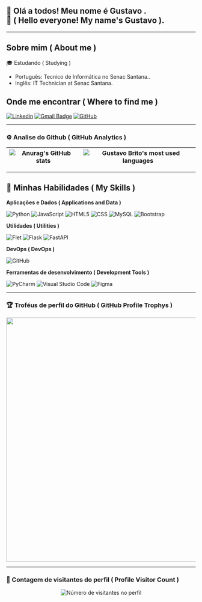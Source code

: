 ## 👋 Olá a todos! Meu nome é Gustavo .<br> 👋 ( Hello everyone! My name's Gustavo ).

---
## Sobre mim ( About me )

🎓 Estudando ( Studying )
- Português: Tecnico de Informática no Senac Santana..<br>
- Inglês: IT Technician at Senac Santana.

## Onde me encontrar ( Where to find me )

[![Linkedin](https://img.shields.io/badge/-Gustavo_Brito-blue?style=flat-square&logo=Linkedin&logoColor=white&link=https://www.linkedin.com/in/gustavo-brito/)](https://www.linkedin.com/in/gustavo-brito/)
[![Gmail Badge](https://img.shields.io/badge/-gustavobrito.bc@gmail.com-006bed?style=flat-square&logo=Gmail&logoColor=white&link=mailto:Gustavobrito.bc@gmail.com)](mailto:gustavobrito.bc@gmail.com)
[![GitHub](https://img.shields.io/github/followers/Gustavo-Brito-Bechelli?label=follow&style=social)](https://github.com/Gustavo-Brito-Bechelli)

---
### ⚙️ Analise do Github ( GitHub Analytics )

| ![Anurag's GitHub stats](https://github-readme-stats.vercel.app/api?username=Gustavo-Brito-Bechelli&show_icons=true&theme=tokyonight) | ![Gustavo Brito's most used languages](https://github-readme-stats.vercel.app/api/top-langs/?username=Gustavo-Brito-Bechelli&layout=donut&theme=tokyonight&hide_border=true) |
| --- | --- |

---
## 🚀 Minhas Habilidades ( My Skills )

**Aplicações e Dados ( Applications and Data )**

![Python](https://img.shields.io/badge/-Python-333333?style=flat&logo=python)
![JavaScript](https://img.shields.io/badge/-JavaScript-333333?style=flat&logo=javascript)
![HTML5](https://img.shields.io/badge/-HTML5-333333?style=flat&logo=HTML5)
![CSS](https://img.shields.io/badge/-CSS-333333?style=flat&logo=CSS3&logoColor=1572B6)
![MySQL](https://img.shields.io/badge/-MySQL-333333?style=flat&logo=mysql)
![Bootstrap](https://img.shields.io/badge/-Bootstrap-333333?style=flat&logo=bootstrap)

**Utilidades ( Utilities )**

![Flet](https://img.shields.io/badge/-Flet-333333?style=flat&logo=flet)
![Flask](https://img.shields.io/badge/-Flask-333333?style=flat&logo=flask)
![FastAPI](https://img.shields.io/badge/-FastAPI-333333?style=flat&logo=fastapi)

**DevOps ( DevOps )**

![GitHub](https://img.shields.io/badge/-GitHub-333333?style=flat&logo=github)

**Ferramentas de desenvolvimento ( Development Tools )**

![PyCharm](https://img.shields.io/badge/-PyCharm%20Studio%20Code-333333?style=flat&logo=pycharm&logoColor=007ACC)
![Visual Studio Code](https://img.shields.io/badge/-Visual%20Studio%20Code-333333?style=flat&logo=visual-studio-code&logoColor=007ACC)
![Figma](https://img.shields.io/badge/-Figma-333333?style=flat&logo=figma&logoColor=007ACC)

---
### 🏆 Troféus de perfil do GitHub ( GitHub Profile Trophys )

<p align="center">
  <a
    href="https://github.com/Gustavo-Brito-Bechelli/github-profile-trophy"
    title="repositório de troféus"
  >
    <img
      width="650"
      src="https://github-profile-trophy.vercel.app/?username=Gustavo-Brito-Bechelli&column=8&theme=tokyonight&no-frame=true&no-bg=true"
    />
  </a>
</p>

---

### 📍 Contagem de visitantes do perfil ( Profile Visitor Count )
<p align="center">
  <img
    src="https://profile-counter.glitch.me/Gustavo-Brito-Bechelli/count.svg"
    alt="Número de visitantes no perfil"
  />
</p>
